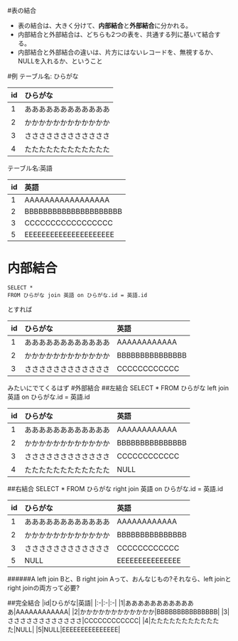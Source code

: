 #表の結合
- 表の結合は、大きく分けて、**内部結合**と**外部結合**に分かれる。
- 内部結合と外部結合は、どちらも2つの表を、共通する列に基いて結合する。
- 内部結合と外部結合の違いは、片方にはないレコードを、無視するか、NULLを入れるか、ということ

#例
テーブル名: ひらがな

|id|ひらがな|
|:-|:-|
|1|ああああああああああああ|
|2|かかかかかかかかかかかか|
|3|ささささささささささささ|
|4|たたたたたたたたたたたた|


テーブル名:英語

|id|英語|
|:-|:-|
|1|AAAAAAAAAAAAAAAAA|
|2|BBBBBBBBBBBBBBBBBBBBB|
|3|CCCCCCCCCCCCCCCCC|
|5|EEEEEEEEEEEEEEEEEEEEE|

# 内部結合
	SELECT *
	FROM ひらがな join 英語 on ひらがな.id = 英語.id
とすれば

|id|ひらがな|英語|
|:-|:-|:-|
|1|ああああああああああああ|AAAAAAAAAAAA|
|2|かかかかかかかかかかかか|BBBBBBBBBBBBBBB|
|3|ささささささささささささ|CCCCCCCCCCCC|

みたいにでてくるはず
#外部結合
##左結合
	SELECT *
	FROM ひらがな left join 英語 on ひらがな.id = 英語.id

|id|ひらがな|英語|
|:-|:-|:-|
|1|ああああああああああああ|AAAAAAAAAAAA|
|2|かかかかかかかかかかかか|BBBBBBBBBBBBBBB|
|3|ささささささささささささ|CCCCCCCCCCCC|
|4|たたたたたたたたたたたた|NULL|

##右結合
	SELECT *
	FROM ひらがな right join 英語 on ひらがな.id = 英語.id

|id|ひらがな|英語|
|:-|:-|:-|
|1|ああああああああああああ|AAAAAAAAAAAA|
|2|かかかかかかかかかかかか|BBBBBBBBBBBBBBB|
|3|ささささささささささささ|CCCCCCCCCCCC|
|5|NULL|EEEEEEEEEEEEEEE|

######A left join Bと、B right join Aって、おんなじもの?それなら、left joinとright joinの両方って必要?

##完全結合
|id|ひらがな|英語|
|:-|:-|:-|
|1|ああああああああああああ|AAAAAAAAAAAA|
|2|かかかかかかかかかかかか|BBBBBBBBBBBBBBB|
|3|ささささささささささささ|CCCCCCCCCCCC|
|4|たたたたたたたたたたたた|NULL|
|5|NULL|EEEEEEEEEEEEEEE|

